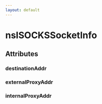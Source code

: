```yaml
---
layout: default
---
```


# nsISOCKSSocketInfo #

## Attributes ##

### destinationAddr ###

### externalProxyAddr ###

### internalProxyAddr ###
